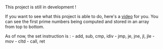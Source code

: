 This project is still in development !

If you want to see what this project is able to do, here's a [video](https://x.com/Sachagd_/status/1929201772364550402) for you. You can see the first prime numbers being computed and stored in an array from top to bottom.

As of now, the set instruction  is : 
    - add, sub, cmp, idiv
    - jmp, je, jne, jl, jle
    - mov
    - cltd
    - call, ret
